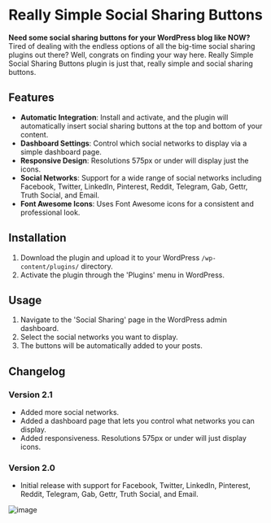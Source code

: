 # Really Simple Social Sharing Buttons

**Need some social sharing buttons for your WordPress blog like NOW?** Tired of dealing with the endless options of all the big-time social sharing plugins out there? Well, congrats on finding your way here. Really Simple Social Sharing Buttons plugin is just that, really simple and social sharing buttons.

## Features
- **Automatic Integration**: Install and activate, and the plugin will automatically insert social sharing buttons at the top and bottom of your content.
- **Dashboard Settings**: Control which social networks to display via a simple dashboard page.
- **Responsive Design**: Resolutions 575px or under will display just the icons.
- **Social Networks**: Support for a wide range of social networks including Facebook, Twitter, LinkedIn, Pinterest, Reddit, Telegram, Gab, Gettr, Truth Social, and Email.
- **Font Awesome Icons**: Uses Font Awesome icons for a consistent and professional look.

## Installation
1. Download the plugin and upload it to your WordPress `/wp-content/plugins/` directory.
2. Activate the plugin through the 'Plugins' menu in WordPress.

## Usage
1. Navigate to the 'Social Sharing' page in the WordPress admin dashboard.
2. Select the social networks you want to display.
3. The buttons will be automatically added to your posts.

## Changelog
### Version 2.1
- Added more social networks.
- Added a dashboard page that lets you control what networks you can display.
- Added responsiveness. Resolutions 575px or under will just display icons.

### Version 2.0
- Initial release with support for Facebook, Twitter, LinkedIn, Pinterest, Reddit, Telegram, Gab, Gettr, Truth Social, and Email.


![image](https://github.com/riotrequest/really-simple-social-sharing-buttons/assets/121694664/984aa8ec-0f06-4772-a217-73fd5d904edb)
